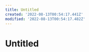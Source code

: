 ```yaml
---
title: Untitled
created: '2022-08-13T00:54:17.441Z'
modified: '2022-08-13T00:54:17.482Z'
---
```


# Untitled
